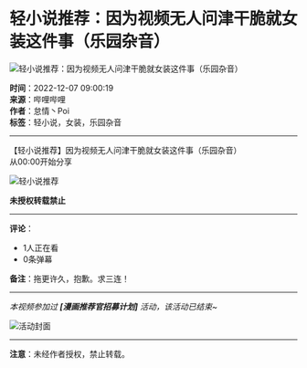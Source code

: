 # 轻小说推荐：因为视频无人问津干脆就女装这件事（乐园杂音）

![轻小说推荐：因为视频无人问津干脆就女装这件事（乐园杂音）](//i1.hdslb.com/bfs/archive/dd6c15b3f7baf11234419129697a44ed90388d9d.jpg@100w_100h_1c.webp)

**时间**：2022-12-07 09:00:19  
**来源**：哔哩哔哩  
**作者**：怠情丶Poi  
**标签**：轻小说，女装，乐园杂音  

---

【轻小说推荐】因为视频无人问津干脆就女装这件事（乐园杂音）  
从00:00开始分享  

![轻小说推荐](//i1.hdslb.com/bfs/archive/dd6c15b3f7baf11234419129697a44ed90388d9d.jpg@518w_290h_1c_!web-video-share-cover.webp)

**未授权转载禁止**

---

**评论**：  
- 1人正在看  
- 0条弹幕  

**备注**：拖更许久，抱歉。求三连！  

---

*本视频参加过 **[漫画推荐官招募计划]** 活动，该活动已结束~*  

![活动封面](//i0.hdslb.com/bfs/activity-plat/18669645e46d1bf7a68965e0b6ba8bf6c821d5e2.jpg@640w_200h_!web-video-activity-cover.webp)

---

**注意**：未经作者授权，禁止转载。